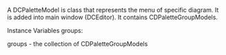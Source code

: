A DCPaletteModel is class that represents the menu of specific diagram. It is added into main window (DCEditor). It contains CDPaletteGroupModels.

Instance Variables
	groups:		<Object>

groups
	- the collection of CDPaletteGroupModels
